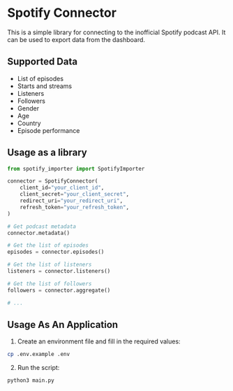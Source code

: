 # Spotify Connector

This is a simple library for connecting to the inofficial Spotify podcast API.
It can be used to export data from the dashboard.

## Supported Data

- List of episodes
- Starts and streams
- Listeners
- Followers
- Gender
- Age
- Country
- Episode performance

## Usage as a library

```python
from spotify_importer import SpotifyImporter

connector = SpotifyConnector(
    client_id="your_client_id",
    client_secret="your_client_secret",
    redirect_uri="your_redirect_uri",
    refresh_token="your_refresh_token",
)

# Get podcast metadata
connector.metadata()

# Get the list of episodes
episodes = connector.episodes()

# Get the list of listeners
listeners = connector.listeners()

# Get the list of followers
followers = connector.aggregate()

# ...
```

## Usage As An Application

1. Create an environment file and fill in the required values:

```sh
cp .env.example .env
```

2. Run the script:

```sh
python3 main.py
```
